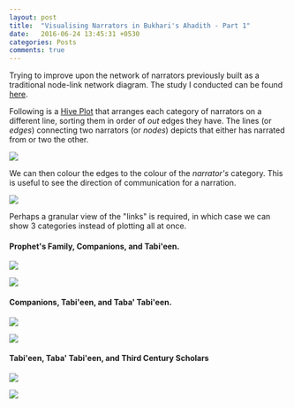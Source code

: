 ```yaml
---
layout: post
title:  "Visualising Narrators in Bukhari's Ahadith - Part 1"
date:   2016-06-24 13:45:31 +0530
categories: Posts
comments: true
---
```


Trying to improve upon the network of narrators previously built as a traditional node-link network diagram. The study I conducted can be found [here](http://rpubs.com/aakazmi/bukhariAnalyses_P1).   

Following is a [Hive Plot](http://www.hiveplot.net/) that arranges each category of narrators on a different line, sorting them in order of *out* edges they have. The lines (or *edges*) connecting two narrators (or *nodes*) depicts that either has narrated from or two the other.

<a href="{{ site.baseurl }}/assets/img/hv_plot_small.png" target="_blank"><img src="{{ site.baseurl }}/assets/img/hv_plot.png">
</a>

We can then colour the edges to the colour of the *narrator's* category. This is useful to see the direction of communication for a narration.

<a href="{{ site.baseurl }}/assets/img/hv_plot_colour_small.png" target="_blank"><img src="{{ site.baseurl }}/assets/img/hv_plot_colour.png">
</a>

Perhaps a granular view of the "links" is required, in which case we can show 3 categories instead of plotting all at once.

#### Prophet's Family, Companions, and Tabi'een.

<a href="{{ site.baseurl }}/assets/img/hv_plot_p1_small.png" target="_blank"><img src="{{ site.baseurl }}/assets/img/hv_plot_p1.png">
</a>

<a href="{{ site.baseurl }}/assets/img/hv_plot_p1_colour_small.png" target="_blank"><img src="{{ site.baseurl }}/assets/img/hv_plot_p1_colour.png">
</a>

#### Companions, Tabi'een, and Taba' Tabi'een.

<a href="{{ site.baseurl }}/assets/img/hv_plot_p2_small.png" target="_blank"><img src="{{ site.baseurl }}/assets/img/hv_plot_p2.png">
</a>

<a href="{{ site.baseurl }}/assets/img/hv_plot_p2_colour_small.png" target="_blank"><img src="{{ site.baseurl }}/assets/img/hv_plot_p2_colour.png">
</a>

#### Tabi'een, Taba' Tabi'een, and Third Century Scholars

<a href="{{ site.baseurl }}/assets/img/hv_plot_p3_small.png" target="_blank"><img src="{{ site.baseurl }}/assets/img/hv_plot_p3.png">
</a>

<a href="{{ site.baseurl }}/assets/img/hv_plot_p3_colour_small.png" target="_blank"><img src="{{ site.baseurl }}/assets/img/hv_plot_p3_colour.png">
</a>
